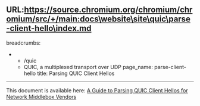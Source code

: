 URL:https://source.chromium.org/chromium/chromium/src/+/main:docs\website\site\quic\parse-client-hello\index.md
---
breadcrumbs:
- - /quic
  - QUIC, a multiplexed transport over UDP
page_name: parse-client-hello
title: Parsing QUIC Client Hellos
---

This document is available here: [A Guide to Parsing QUIC Client Hellos for
Network Middlebox
Vendors](https://docs.google.com/document/d/1GV2j-PGl7YGFqmWbYvzu7-UNVIpFdbprtmN9tt6USG8/preview)
